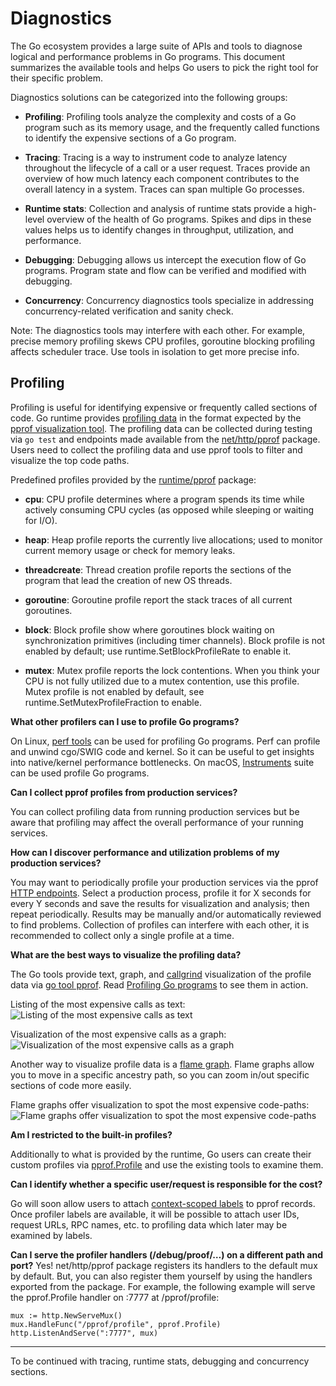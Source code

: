 # Diagnostics


The Go ecosystem provides a large suite of APIs and tools to diagnose logical and performance problems in Go programs. This document summarizes the available tools and helps Go users to pick the right tool for their specific problem.

Diagnostics solutions can be categorized into the following groups:

* **Profiling**: Profiling tools analyze the complexity and costs of a Go program such as its memory usage, and the frequently called functions to identify the expensive sections of a Go program.

* **Tracing**: Tracing is a way to instrument code to analyze latency throughout the lifecycle of a call or a user request. Traces provide an overview of how much latency each component contributes to the overall latency in a system. Traces can span multiple Go processes.

* **Runtime stats**: Collection and analysis of runtime stats provide a high-level overview of the health of Go programs. Spikes and dips in these values helps us to identify changes in throughput, utilization, and performance.

* **Debugging**: Debugging allows us intercept the execution flow of Go programs. Program state and flow can be verified and modified with debugging.

* **Concurrency**: Concurrency diagnostics tools specialize in addressing concurrency-related verification and sanity check.

Note: The diagnostics tools may interfere with each other. For example, precise memory profiling skews CPU profiles, goroutine blocking profiling affects scheduler trace. Use tools in isolation to get more precise info.

## Profiling

Profiling is useful for identifying expensive or frequently called sections of code. Go runtime provides [profiling data](https://golang.org/pkg/runtime/pprof/) in the format expected by the [pprof visualization tool](https://github.com/google/pprof/blob/master/doc/pprof.md). The profiling data can be collected during testing via `go test` and endpoints made available from the [net/http/pprof](https://golang.org/pkg/net/http/pprof/) package. Users need to collect the profiling data and use pprof tools to filter and visualize the top code paths.

Predefined profiles provided by the [runtime/pprof](https://golang.org/pkg/runtime/pprof/) package:

* **cpu**: CPU profile determines where a program spends its time while actively consuming CPU cycles (as opposed while sleeping or waiting for I/O).

* **heap**: Heap profile reports the currently live allocations; used to monitor current memory usage or check for memory leaks.

* **threadcreate**: Thread creation profile reports the sections of the program that lead the creation of new OS threads.

* **goroutine**: Goroutine profile report the stack traces of all current goroutines.

* **block**: Block profile show where goroutines block waiting on synchronization primitives (including timer channels). Block profile is not enabled by default; use runtime.SetBlockProfileRate to enable it.

* **mutex**: Mutex profile reports the lock contentions. When you think your CPU is not fully utilized due to a mutex contention, use this profile. Mutex profile is not enabled by default, see runtime.SetMutexProfileFraction to enable.

**What other profilers can I use to profile Go programs?**

On Linux, [perf tools](https://perf.wiki.kernel.org/index.php/Tutorial) can be used for profiling Go programs. Perf can profile and unwind cgo/SWIG code and kernel. So it can be useful to get insights into native/kernel performance bottlenecks. On macOS, [Instruments](https://developer.apple.com/library/content/documentation/DeveloperTools/Conceptual/InstrumentsUserGuide/) suite can be used profile Go programs.

**Can I collect pprof profiles from production services?**

You can collect profiling data from running production services but be aware that profiling may affect the overall performance of your running services.

**How can I discover performance and utilization problems of my production services?**

You may want to periodically profile your production services via the pprof [HTTP endpoints](https://golang.org/pkg/net/http/pprof/). Select a production process, profile it for X seconds for every Y seconds and save the results for visualization and analysis; then repeat periodically. Results may be manually and/or automatically reviewed to find problems. Collection of profiles can interfere with each other, it is recommended to collect only a single profile at a time.

**What are the best ways to visualize the profiling data?**

The Go tools provide text, graph, and [callgrind](http://valgrind.org/docs/manual/cl-manual.html) visualization of the profile data via [go tool pprof](https://github.com/google/pprof/blob/master/doc/pprof.md).  Read [Profiling Go programs](https://blog.golang.org/profiling-go-programs) to see them in action. 

Listing of the most expensive calls as text:
![Listing of the most expensive calls as text](http://i.imgur.com/J9yUMVW.png)

Visualization of the most expensive calls as a graph:
![Visualization of the most expensive calls as a graph](http://i.imgur.com/IKF6pqp.png)

Another way to visualize profile data is a [flame graph](https://github.com/uber/go-torch). Flame graphs allow you to move in a specific ancestry path, so you can zoom in/out specific sections of code more easily.

Flame graphs offer visualization to spot the most expensive code-paths:
![Flame graphs offer visualization to spot the most expensive code-paths](http://i.imgur.com/PCLgdct.png)

**Am I restricted to the built-in profiles?**

Additionally to what is provided by the runtime, Go users can create their custom profiles via [pprof.Profile](https://golang.org/pkg/runtime/pprof/#Profile) and use the existing tools to examine them.

**Can I identify whether a specific user/request is responsible for the cost?**

Go will soon allow users to attach [context-scoped labels](https://github.com/golang/proposal/blob/master/design/17280-profile-labels.md) to pprof records. Once profiler labels are available, it will be possible to attach user IDs, request URLs, RPC names, etc. to profiling data which later may be examined by labels.


**Can I serve the profiler handlers (/debug/proof/…) on a different path and port?**
Yes! net/http/pprof package registers its handlers to the default mux by default. But, you can also register them yourself by using the handlers exported from the package.
For example, the following example will serve the pprof.Profile handler on :7777 at /pprof/profile:

```
mux := http.NewServeMux()
mux.HandleFunc("/pprof/profile", pprof.Profile)
http.ListenAndServe(":7777", mux)
```
---

To be continued with tracing, runtime stats, debugging and concurrency sections.